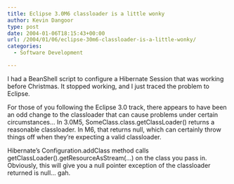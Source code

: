 ```yaml
---
title: Eclipse 3.0M6 classloader is a little wonky
author: Kevin Dangoor
type: post
date: 2004-01-06T18:15:43+00:00
url: /2004/01/06/eclipse-30m6-classloader-is-a-little-wonky/
categories:
  - Software Development

---
```

I had a BeanShell script to configure a Hibernate Session that was working before Christmas. It stopped working, and I just traced the problem to Eclipse.

For those of you following the Eclipse 3.0 track, there appears to have been an odd change to the classloader that can cause problems under certain circumstances&#8230; In 3.0M5, SomeClass.class.getClassLoader() returns a reasonable classloader. In M6, that returns null, which can certainly throw things off when they&#8217;re expecting a valid classloader.

Hibernate&#8217;s Configuration.addClass method calls getClassLoader().getResourceAsStream(&#8230;) on the class you pass in. Obviously, this will give you a null pointer exception of the classloader returned is null&#8230; gah.